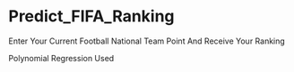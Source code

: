 # Predict_FIFA_Ranking
Enter Your Current Football National Team Point And Receive Your Ranking


Polynomial Regression Used

